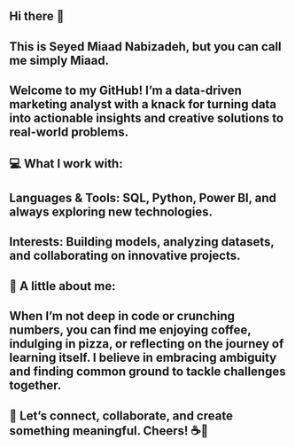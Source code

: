## Hi there 👋
## This is Seyed Miaad Nabizadeh, but you can call me simply Miaad.
## Welcome to my GitHub! I’m a data-driven marketing analyst with a knack for turning data into actionable insights and creative solutions to real-world problems.

## 💻 What I work with:

## Languages & Tools: SQL, Python, Power BI, and always exploring new technologies.
## Interests: Building models, analyzing datasets, and collaborating on innovative projects.
## 🌟 A little about me:
## When I’m not deep in code or crunching numbers, you can find me enjoying coffee, indulging in pizza, or reflecting on the journey of learning itself. I believe in embracing ambiguity and finding common ground to tackle challenges together.

## 🤝 Let’s connect, collaborate, and create something meaningful. Cheers! ☕🍕
<!--
**miaadnbz/miaadnbz** is a ✨ _special_ ✨ repository because its `README.md` (this file) appears on your GitHub profile.

Here are some ideas to get you started:

- 🔭 I’m currently working on ...
- 🌱 I’m currently learning ...
- 👯 I’m looking to collaborate on ...
- 🤔 I’m looking for help with ...
- 💬 Ask me about ...
- 📫 How to reach me: ...
- 😄 Pronouns: ...
- ⚡ Fun fact: ...
-->
